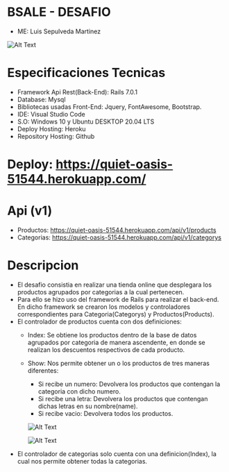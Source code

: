 # BSALE - DESAFIO
* ME: Luis Sepulveda Martinez


![Alt Text](https://media.giphy.com/media/etteBIiZqGF5LHqOen/giphy.gif)

# Especificaciones Tecnicas
- Framework Api Rest(Back-End): Rails 7.0.1
- Database: Mysql
- Bibliotecas usadas Front-End: Jquery, FontAwesome, Bootstrap.
- IDE: Visual Studio Code
- S.O: Windows 10 y Ubuntu DESKTOP 20.04 LTS 
- Deploy Hosting: Heroku
- Repository Hosting: Github

# Deploy: https://quiet-oasis-51544.herokuapp.com/
# Api (v1)
- Productos: https://quiet-oasis-51544.herokuapp.com/api/v1/products
- Categorias: https://quiet-oasis-51544.herokuapp.com/api/v1/categorys

# Descripcion

- El desafio consistia en realizar una tienda online que desplegara los productos agrupados por categorias a la cual pertenecen.
- Para ello se hizo uso del framework de Rails para realizar el back-end. En dicho framework se crearon los modelos y controladores correspondientes para Categoria(Categorys) y Productos(Products).
- El controlador de productos cuenta con dos definiciones:
  * Index: Se obtiene los productos dentro de la base de datos agrupados por categoria de manera ascendente, en donde se realizan los descuentos respectivos de cada producto.
  * Show: Nos permite obtener un o los productos de tres maneras diferentes:
    * Si recibe un numero: Devolvera los productos que contengan la categoria con dicho numero.
    * Si recibe una letra: Devolvera los productos que contengan dichas letras en su nombre(name).
    * Si recibe vacio: Devolvera todos los productos.
   
    ![Alt Text](https://media.giphy.com/media/HfTuxthNowgsFxIKFj/giphy.gif)
    
    ![Alt Text](https://media.giphy.com/media/YazqsJbKNPelyIlnSq/giphy.gif)
- El controlador de categorias solo cuenta con una definicion(Index), la cual nos permite obtener todas la categorias.
